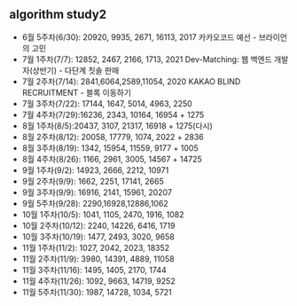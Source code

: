 ## algorithm study2

- 6월 5주차(6/30): 20920, 9935, 2671, 16113, 2017 카카오코드 예선 - 브라이언의 고민
- 7월 1주차(7/7): 12852, 2467, 2166, 1713, 2021 Dev-Matching: 웹 백엔드 개발자(상반기) - 다단계 칫솔 판매
- 7월 2주차(7/14): 2841,6064,2589,11054, 2020 KAKAO BLIND RECRUITMENT - 블록 이동하기
- 7월 3주차(7/22): 17144, 1647, 5014, 4963, 2250
- 7월 4주차(7/29):16236, 2343, 10164, 16954 + 1275
- 8월 1주차(8/5):20437, 3107, 21317, 16918 + 1275(다시)
- 8월 2주차(8/12): 20058, 17779, 1074, 2022 + 2836
- 8월 3주차(8/19): 1342, 15954, 11559, 9177 + 1005
- 8월 4주차(8/26): 1166, 2961, 3005, 14567 + 14725
- 9월 1주차(9/2): 14923, 2666, 2212, 10971
- 9월 2주차(9/9): 1662, 2251, 17141, 2665
- 9월 3주차(9/9): 16916, 2141, 15961, 20207
- 9월 5주차(9/28): 2290,16928,12886,1062
- 10월 1주차(10/5): 1041, 1105, 2470, 1916, 1082
- 10월 2주차(10/12): 2240, 14226, 6416, 1719
- 10월 3주차(10/19): 1477, 2493, 3020, 9658
- 11월 1주차(11/2): 1027, 2042, 2023, 18352
- 11월 2주차(11/9): 3980, 14391, 4889, 11058
- 11월 3주차(11/16): 1495, 1405, 2170, 1744
- 11월 4주차(11/26): 1092, 9663, 14719, 9252
- 11월 5주차(11/30): 1987, 14728, 1034, 5721
